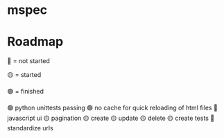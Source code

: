 # mspec

# Roadmap

🔴 = not started

🟡 = started

🟢 = finished


🟢 python unittests passing
🟢 no cache for quick reloading of html files
🔴 javascript ui
    🟡 pagination
    🟡 create
    🟡 update
    🟡 delete
    🟡 create tests
🔴 standardize urls